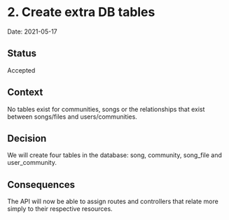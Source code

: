 # 2. Create extra DB tables

Date: 2021-05-17

## Status

Accepted

## Context

No tables exist for communities, songs or the relationships that exist between songs/files and users/communities.

## Decision

We will create four tables in the database: song, community, song_file and user_community.

## Consequences

The API will now be able to assign routes and controllers that relate more simply to their respective resources.
